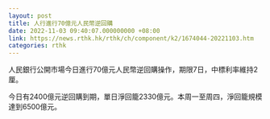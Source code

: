 ```yaml
---
layout: post
title: 人行進行70億元人民幣逆回購
date: 2022-11-03 09:40:07.000000000 +08:00
link: https://news.rthk.hk/rthk/ch/component/k2/1674044-20221103.htm
categories: rthk
---
```


人民銀行公開市場今日進行70億元人民幣逆回購操作，期限7日，中標利率維持2厘。

今日有2400億元逆回購到期，單日淨回籠2330億元。本周一至周四，淨回籠規模達到6500億元。
